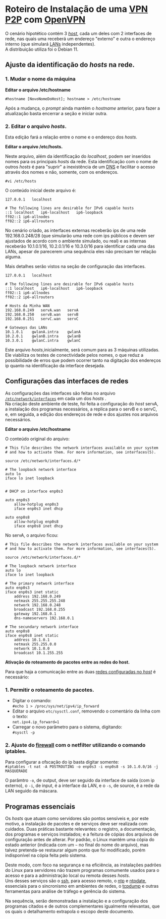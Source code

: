 # Roteiro de Instalação de uma [VPN](https://www.kaspersky.com.br/resource-center/definitions/what-is-a-vpn "Virtual Private Network") [P2P](https://pt.wikipedia.org/wiki/Peer-to-peer "Peer-to-peer") com [OpenVPN](https://openvpn.net/community-resources/how-to/#openvpn-quickstart "OpenVPN")  

  O cenário hipotético contém 3 [_host_](https://www.techtudo.com.br/noticias/2012/02/o-que-e-um-host.ghtml), cada um deles com 2 interfaces de rede, nas quais uma receberá um endereço "externo" e outra o endereço interno (que simulará [LANs](https://pt.wikipedia.org/wiki/Rede_de_%C3%A1rea_local "Local Area Network") independentes).  
  A distribuição utiliza foi o Debian 11.  

## Ajuste da identificação do _hosts_ na rede.  

### 1. Mudar o nome da máquina  

**Editar o arquivo /etc/hostname**  

   ```#hostname [NovoNomeDoHost]; hostname > /etc/hostname```  

   Após a mudança, o _prompt_ ainda mantém o _hostname_ anterior, para fazer a atualização basta encerrar a seção e iniciar outra.  

### 2. Editar o arquivo _hosts_.  
  
  Esta edição fará a relação entre o nome e o endereço dos _hosts_.  

**Editar o arquivo /etc/hosts.**  
  
  Neste arquivo, além da identificação do _localhost_, podem ser inseridos nomes para os principais _hosts_ da rede. Esta identificação com o nome de outros _hosts_ é para "suprir" a inexistência de um [DNS](https://www.cloudflare.com/pt-br/learning/dns/what-is-dns/ "Domain Name System") e facilitar o acesso através dos nomes e não, somente, com os endereços.  

  ```#vi /etc/hosts```  

  O conteúdo inicial deste arquivo é:  
   
```  
127.0.0.1	localhost

# The following lines are desirable for IPv6 capable hosts
::1	localhost	ip6-localhost	ip6-loopback
ff02::1 ip6-allnodes
ff02::2 ip6-allrouters
```  

  No cenário criado, as interfaces externas receberão ips de uma rede 192.168.0.248/28 (que simularão uma rede com ips públicos e devem ser ajustados de acordo com o ambiente simulado, ou real) e as internas receberão 10.1.0.1/16, 10.2.0.1/16 e 10.3.0/16 para identificar cada uma das LANs, apesar de parecerem uma sequência eles não precisam ter relação alguma.  
  
  Mais detalhes serão vistos na seção de configuração das interfaces.  

```  
127.0.0.1	localhost

# The following lines are desirable for IPv6 capable hosts
::1	localhost	ip6-localhost	ip6-loopback
ff02::1 ip6-allnodes
ff02::2 ip6-allrouters  

# Hosts da Minha WAN
192.168.0.249	servA.wan	servA  
192.168.0.250	servB.wan	servB  
192.168.0.251	servC.wan	servC  

# Gateways das LANs
10.1.0.1	gwlanA.intra	gwlanA  
10.2.0.1	gwlanB.intra	gwlanB
10.3.0.1	gwlanC.intra	gwlanC
```  

  Este arquivo _hosts_,inicialmente, será comum para as 3 máquinas utilizadas. Ele viabiliza os testes de conectividade pelos nomes, o que reduz a possibilidade de erros que podem ocorrer tanto na digitação dos endereços ip quanto na identificação da interface desejada.  
  
## Configurações das interfaces de redes  
  
  As configurações das interfaces são feitas no arquivo [`/etc/network/interfaces`](https://linuxhint.com/debian_etc_network_interfaces/) em cada um dos _hosts_ .  
  Na criação deste ambiente de teste, foi feita a configuração do _host_ servA, a instalação dos programas necessários, a replica para o servB e o servC, e, em seguida, a edição dos endereços de rede e dos ajustes nos arquivos necessários.  
  
**Editar o arquivo /etc/hostname**  
  
  O conteúdo original do arquivo:  
```
# This file describes the network interfaces available on your system
# and how to activate them. For more information, see interfaces(5).

source /etc/network/interfaces.d/*

# The loopback network interface
auto lo
iface lo inet loopback


# DHCP on interface enp0s3

auto enp0s3
    allow-hotplug enp0s3
    iface enp0s3 inet dhcp

auto enp0s8
    allow-hotplug enp0s8
    iface enp0s8 inet dhcp
```  
  
  No servA, o arquivo ficou:  
```
# This file describes the network interfaces available on your system
# and how to activate them. For more information, see interfaces(5).

source /etc/network/interfaces.d/*

# The loopback network interface
auto lo
iface lo inet loopback

# The primary network interface
auto enp0s3
iface enp0s3 inet static
	address 192.168.0.249
	netmask 255.255.255.248
	network 192.168.0.248
	broadcast 192.168.0.255
	gateway 192.168.0.1
	dns-nameservers 192.168.0.1

# The secundary network interface
auto enp0s8
iface enp0s8 inet static
	address 10.1.0.1
	netmask 255.255.0.0
	network 10.1.0.0
	broadcast 10.1.255.255
```  
  
**Ativação do roteamento de pacotes entre as redes do host.**  
  
  Para que haja a comunicação entre as duas [redes configuradas no _host_](https://linuxeprogramacao.blogspot.com/2013/12/compartilhando-internet-com-iptables.html) é necessário:  
  
### 1. Permitir o roteamento de pacotes.  
  + Digitar o comando:  
    `#echo 1 > /proc/sys/net/ipv4/ip_forward`  
  + Editar o arquivo `etc/sysctl.conf`, removendo o comentário da linha com o texto:  
    `net.ipv4.ip_forward=1`  
  + Carregar o novo parâmetro para o sistema, digitando:  
    `#sysctl -p`

  
### 2. Ajuste do [firewall](https://wiki.debian.org/DebianFirewall) com o netfilter utilizando o comando iptables.  
  
  Para configurar a ofscação do ip basta digitar somente:  
  `#iptables -t nat -A POSTROUTING -o enp0s3 -i enp0s8 -s 10.1.0.0/16 -j MASQUERADE`  
  
  O parâmtro `-o`, de output, deve ser seguido da interface de saída (com ip externo), o `-i`, de input, é a interface da LAN, e o `-s`, de source, é a rede da LAN seguido da máscara.  
  

## Programas essenciais  
  
  Os _hosts_ que atuam como servidores são pontos sensíveis e, por este motivo, a instalação de pacotes e de serviços deve ser realizada com cuidados. Duas práticas bastante relevantes: o registro, a documentação, dos programas e serviços instalados; e a feitura de cópias dos arquivos de configuração antes de alterar. Por padrão, o Linux mantém uma cópia do estado anterior (indicada com um `~` no final do nome do arquivo), mas talvez pretenda-se restaurar algum ponto que foi modificado, porém indisponível na cópia feita pelo sistema.  
  
  Deste modo, com foco na segurança e na eficiência, as instalações padrões do Linux para servidores não trazem programas comumente usados para o acesso e para a administração local ou remota desses _hosts_.  
  Uns desses serviços são o [ssh](https://wiki.debian.org/SSH), para acesso remoto, o [ntp](https://wiki.debian.org/NTP) e [ntpdate](https://manpages.debian.org/testing/ntpdate/ntpdate.8.en.html), essenciais para o sincronismo em ambientes de redes, o [tcpdump](https://manpages.debian.org/testing/tcpdump/tcpdump.8.en.html) e outras ferramentas para análise de tráfego e gerência do sistema.  
  
  Na sequência, serão demonstradas a instalação e a configuração dos programas citados e de outros complementares igualmente relevantas, que os quais o detalhamento extrapola o escopo deste documento.  
  

